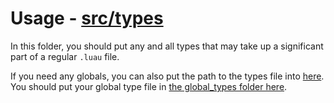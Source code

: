 # Usage - [src/types](https://github.com/rocult/script-template/tree/main/src/types)

In this folder, you should put any and all types that may take up a significant part of a regular `.luau` file.

If you need any globals, you can also put the path to the types file into [here](https://github.com/rocult/script-template/blob/main/.vscode/settings.json). You should put your global type file in [the global_types folder here](https://github.com/rocult/script-template/tree/main/global_types).
